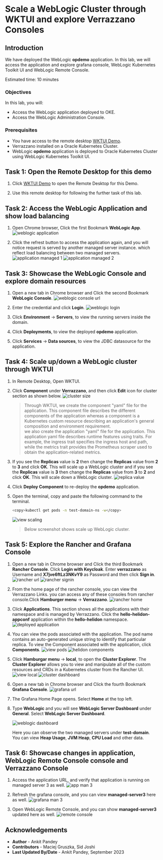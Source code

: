 # Scale a WebLogic Cluster through WKTUI and explore Verrazzano Consoles

## Introduction

We have deployed the WebLogic **opdemo** application. In this lab, we will access the application and explore grafana console, WebLogic Kubernetes Toolkit UI and WebLogic Remote Console.

Estimated time: 10 minutes

### Objectives

In this lab, you will:

* Access the WebLogic application deployed to OKE.
* Access the WebLogic Administration Console.

### Prerequisites

* You have access to the remote desktop [WKTUI Demo](http://129.213.16.175/livelabs/vnc.html?password=LiveLabs.Rocks_99&resize=scale&quality=9&autoconnect=true&reconnect=true).
* Verrazzano installed on a Oracle Kubernetes Cluster.
* WebLogic **opdemo** application is deployed to Oracle Kubernetes Cluster using WebLogic Kubernetes Toolkit UI.


## Task 1: Open the Remote Desktop for this demo

1. Click [WKTUI Demo](http://129.213.16.175/livelabs/vnc.html?password=LiveLabs.Rocks_99&resize=scale&quality=9&autoconnect=true&reconnect=true) to open the Remote Desktop for this Demo.

2. Use this remote desktop for following the further task of this lab.


## Task 2: Access the WebLogic Application and show load balancing

1. Open Chrome browser, Click the first Bookmark **WebLogic App**.
    ![weblogic application](images/weblogic-application.png)

2. Click the refrest button to access the application again, and you will notice request is served by another managed server instance. which reflect load balancing between two managed servers.
    ![application managed 1](images/application-man-1.png)
    ![application managed 2](images/application-man-2.png)

## Task 3: Showcase the WebLogic Console and explore domain resources

1. Open a new tab in Chrome browser and Click the second Bookmark **WebLogic Console**.
    ![weblogic console url](images/weblogic-console-url.png)

2. Enter the credential and click **Login**.
    ![weblogic login](images/weblogic-login.png)

3. Click **Environment** -> **Servers**, to view the running servers inside the domain.
4. Click **Deployments**, to view the deployed **opdemo** application.
5. Click **Services** -> **Data sources**, to view the JDBC datasource for the application.


## Task 4: Scale up/down a WebLogic cluster through WKTUI

1. In Remote Desktop, Open WKTUI. 

2. Click **Component** under **Verrazzano**, and then click **Edit** icon for cluster section as shown below.
    ![cluster size](images/cluster-size.png)
    > Through WKTUI, we create the component "yaml" file for the application. This component file describes the different components of the application whereas a component is a Kubernetes custom resource describing an application's general composition and environment requirement.</br>
     we also create the application "yaml" file for the application. This application yaml file describes runtime features using traits. For example, the ingress trait specifies the ingress host and path, while the metrics trait provides the Prometheus scraper used to obtain the application-related metrics.

3. If you see the **Replicas** value is **2** then change the **Replicas** value from **2** to **3** and click **OK**. This will scale up a WebLogic cluster and if you see the **Replicas** value is **3** then change the **Replicas** value from **3** to **2** and click **OK**.  This will scale down a WebLogic cluster.
    ![replica value](images/replicas-value.png)

4. Click **Deploy Component** to re-deploy the **opdemo** application.

5. Open the terminal, copy and paste the following command to the terminal. 
    ```bash
    <copy>kubectl get pods -n test-domain-ns -w</copy>
    ```
    ![view scaling](images/view-scaling.png)
    >  Below screenshot shows scale up WebLogic cluster.

## Task 5: Explore the Rancher and Grafana Console

1. Open a new tab in Chrome browser and Click the third Bookmark **Rancher Console**. Click **Login with Keycloak**. Enter **verrazzano** as Username and **X7jve6ftLz3NKvY9** as Password and  then click **Sign in**.
    ![rancher url](images/rancher-url.png)
    ![rancher signin](images/rancher-signin.png)

3. From the home page of the rancher console, you can view the Verrazzano Links. you can access any of these consoles from rancher console.Click **Hamburger menu** -> **Verrazzano**.
    ![rancher home](images/rancher-home.png)


4. Click **Applications**. This section shows all the applications with their namespace and is managed by Verrazzano. Click the **hello-helidon-appconf** application within the **hello-helidon** namespace.
    ![deployed application](images/deployed-application.png)


5. You can view the pods associated with the application. The pod name contains an auto-generated unique string to identify that particular replica. To view the Component associated with the application, click **Components**.
    ![view pods](images/view-pods.png)
    ![helidon components](images/weblogic-components.png)


6. Click **Hamburgar menu** -> **local**, to open the **Cluster Explorer**. The **Cluster Explorer** allows you to view and manipulate all of the custom resources and CRDs in a Kubernetes cluster from the Rancher UI.
    ![view local](images/view-local.png)
    ![cluster dashboard](images/cluster-dashboard.png)


7. Open a new tab in Chrome browser and Click the fourth Bookmark **Grafana Console**.
    ![grafana url](images/grafana-url.png)


8. The Grafana Home Page opens. Select **Home**  at the top left.

9. Type **WebLogic** and you will see **WebLogic Server Dashboard** under **General**. Select **WebLogic Server Dashboard**.

    ![weblogic dashboard](images/weblogic-dashboard.png)

    Here you can observe the two managed servers under **test-domain**. You can view **Heap Usage**, **JVM Heap**, **CPU Load** and other data.



## Task 6: Showcase changes in application, WebLogic Remote Console console and Verrazzano Console

1. Access the application URL, and verify that application is running on managed server 3 as well. 
    ![app man 3](images/app-man-3.png)


2. Refresh the grafana console, and you can view **managed-server3** here as well.
    ![grafana man 3](images/grafana-man-3.png)

3. Open WebLogic Remote Console, and you can show **managed-server3** updated here as well.
    ![remote console](images/remote-console.png)

## Acknowledgements

* **Author** -  Ankit Pandey
* **Contributors** - Maciej Gruszka, Sid Joshi
* **Last Updated By/Date** - Ankit Pandey, September 2023
